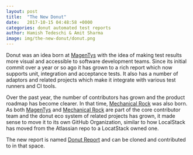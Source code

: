 ```yaml
---
layout: post
title:  "The New Donut"
date:   2017-10-15 04:48:58 +0000
categories: donut automated test reports
author: Hamish Tedeschi & Amit Sharma
image: img/the-new-donut/donut.png
---
```

Donut was an idea born at [MagenTys](https://magentys.io/) with the idea of making test results more visual and accessible to software development teams. Since its initial commit over a year or so ago it has grown to a rich report which now supports unit, integration and acceptance tests. It also has a number of adaptors and related projects which make it integrate with various test runners and CI tools.

Over the past year, the number of contributors has grown and the product roadmap has become clearer. In that time, [Mechanical Rock](https://www.mechanicalrock.io/) was also born. As both [MagenTys](https://magentys.io/) and [Mechanical Rock](https://www.mechanicalrock.io/) are part of the core contributor team and the donut eco system of related projects has grown, it made sense to move it to its own GitHub Organization, similar to how LocalStack has moved from the Atlassian repo to a LocatStack owned one.

The new report is named [Donut Report](https://github.com/DonutReport) and can be cloned and contributed to in that space.  

